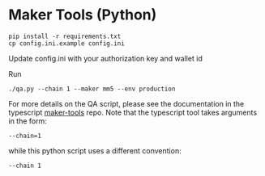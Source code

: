 Maker Tools (Python)
====================

```
pip install -r requirements.txt
cp config.ini.example config.ini
```

Update config.ini with your authorization key and wallet id

Run

```
./qa.py --chain 1 --maker mm5 --env production
```


For more details on the QA script, please see the documentation in the typescript [maker-tools](https://github.com/hashflownetwork/maker-tools) repo. Note that
the typescript tool takes arguments in the form: 

```
--chain=1
```

while this python script uses a different convention:

```
--chain 1
```


